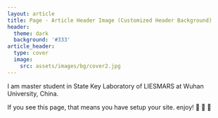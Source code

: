 ```yaml
---
layout: article
title: Page - Article Header Image (Customized Header Background)
header:
  theme: dark
  background: '#333'
article_header:
  type: cover
  image:
    src: assets/images/bg/cover2.jpg
---
```



  I am master student in State Key Laboratory of LIESMARS at Wuhan University, China.

If you see this page, that means you have setup your site. enjoy! :ghost: :ghost: :ghost:




<style>
  .page__header .header__brand path {
    fill: rgba(255, 255, 255, .95);
  }
  .hero h1{
    font-size: 2.0rem;
  }
  .article__header--overlay .overlay{
    min-height: 50rem;
  }
</style>

